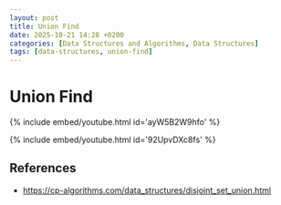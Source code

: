```yaml
---
layout: post
title: Union Find
date: 2025-10-21 14:28 +0200
categories: [Data Structures and Algorithms, Data Structures]
tags: [data-structures, union-find]
---
```


# Union Find

{% include embed/youtube.html id='ayW5B2W9hfo' %}

{% include embed/youtube.html id='92UpvDXc8fs' %}


## References

* https://cp-algorithms.com/data_structures/disjoint_set_union.html
